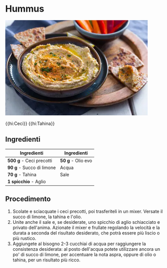 # Hummus

![](img/Hummus.webp)

{{hi:Ceci}}
{{hi:Tahina}}

## Ingredienti

| Ingredienti                  | Ingredienti             |
| ---------------------------- | ----------------------- |
| **500 g** - Ceci precotti | **50 g** - Olio evo |
| **90 g** - Succo di limone | Acqua |
| **70 g** - Tahina | Sale |
| **1 spicchio** - Aglio |  |

## Procedimento

1. Scolate e sciacquate i ceci precotti, poi trasferiteli in un mixer. Versate il succo di limone, la tahina e l'olio.
1. Unite anche il sale e, se desiderate, uno spicchio di aglio schiacciato e privato dell'anima. Azionate il mixer e frullate regolando la velocità e la durata a seconda del risultato desiderato, che potrà essere più liscio o più rustico. 
1. Aggiungete al bisogno 2-3 cucchiai di acqua per raggiungere la consistenza desiderata: al posto dell'acqua potete utilizzare ancora un po' di succo di limone, per accentuare la nota aspra, oppure di olio o tahina, per un risultato più ricco. 
